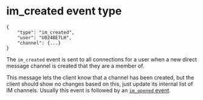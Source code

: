 # im_created event type

	{
		"type": "im_created",
		"user": "U024BE7LH",
		"channel": {...}
	}

The `im_created` event is sent to all connections for a user when a new
direct message channel is created that they are a member of.

This message lets the client know that a channel has been created, but the
client should show no changes based on this, just update its internal list of
IM channels. Usually this event is followed by an
[`im_opened` event](/events/im_opened).

